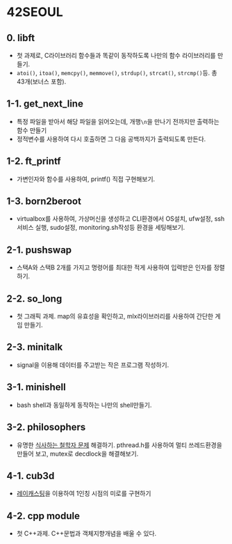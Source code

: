 # 42SEOUL

## 0. libft
- 첫 과제로, C라이브러리 함수들과 똑같이 동작하도록 나만의 함수 라이브러리를 만들기.
- `atoi()`, `itoa()`, `memcpy()`, `memmove()`, `strdup()`, `strcat()`, `strcmp()`등. 총 43개(보너스 포함).

## 1-1. get_next_line
- 특정 파일을 받아서 해당 파일을 읽어오는데, 개행`\n`을 만나기 전까지만 출력하는 함수 만들기
- 정적변수를 사용하여 다시 호출하면 그 다음 공백까지가 출력되도록 만든다.

## 1-2. ft_printf
- 가변인자와 함수를 사용하여, printf() 직접 구현해보기.

## 1-3. born2beroot
- virtualbox를 사용하여, 가상머신을 생성하고 CLI환경에서 OS설치, ufw설정, ssh서비스 실행, sudo설정, monitoring.sh작성등 환경을 세팅해보기.

## 2-1. pushswap
- 스택A와 스택B 2개를 가지고 명령어를 최대한 적게 사용하여 입력받은 인자를 정렬하기.

## 2-2. so_long
- 첫 그래픽 과제. map의 유효성을 확인하고, mlx라이브러리를 사용하여 간단한 게임 만들기.

## 2-3. minitalk
- signal을 이용해 데이터를 주고받는 작은 프로그램 작성하기.

## 3-1. minishell
- bash shell과 동일하게 동작하는 나만의 shell만들기.

## 3-2. philosophers
- 유명한 [식사하는 철학자 문제](https://namu.wiki/w/%EC%8B%9D%EC%82%AC%ED%95%98%EB%8A%94%20%EC%B2%A0%ED%95%99%EC%9E%90%20%EB%AC%B8%EC%A0%9C) 해결하기. pthread.h를 사용하여 멀티 쓰레드환경을 만들어 보고, mutex로 decdlock을 해결해보기.

## 4-1. cub3d
- [레이캐스팅](https://lodev.org/cgtutor/raycasting.html)을 이용하여 1인칭 시점의 미로를 구현하기

## 4-2. cpp module
- 첫 C++과제. C++문법과 객체지향개념을 배울 수 있다.
